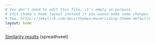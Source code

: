 ```yaml
---
# You don't need to edit this file, it's empty on purpose.
# Edit theme's home layout instead if you wanna make some changes
# See: https://jekyllrb.com/docs/themes/#overriding-theme-defaults
layout: home
---
```


<!--[Data presentation]({{ site.baseurl }}/mutual_muses_midstream.html) (slides)-->

[Similarity results](https://docs.google.com/spreadsheets/d/1XwaDpZcQrRQ295m2qLjfdC1kI1JBFxqopqy95g4Fy3Y/edit?usp=sharing) (spreadhseet)

